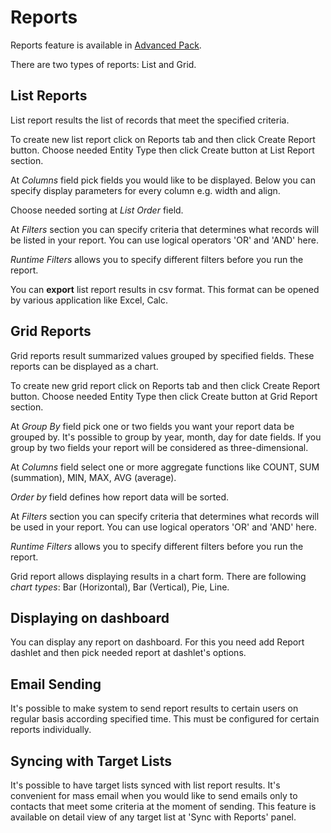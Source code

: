 # Reports

Reports feature is available in [Advanced Pack](https://www.espocrm.com/extensions/advanced-pack/).

There are two types of reports: List and Grid.  

## List Reports

List report results the list of records that meet the specified criteria.

To create new list report click on Reports tab and then click Create Report button. Choose needed Entity Type then click Create button at List Report section.

At _Columns_ field pick fields you would like to be displayed. Below you can specify display parameters for every column e.g. width and align.

Choose needed sorting at _List Order_ field. 

At _Filters_ section you can specify criteria that determines what records will be listed in your report. You can use logical operators 'OR' and 'AND' here.

_Runtime Filters_ allows you to specify different filters before you run the report.

You can __export__ list report results in csv format. This format can be opened by various application like Excel, Calc.

## Grid Reports

Grid reports result summarized values grouped by specified fields. These reports can be displayed as a chart.

To create new grid report click on Reports tab and then click Create Report button. Choose needed Entity Type then click Create button at Grid Report section.

At _Group By_ field pick one or two fields you want your report data be grouped by. It's possible to group by year, month, day for date fields. If you group by two fields your report will be considered as three-dimensional.

At _Columns_ field select one or more aggregate functions like COUNT, SUM (summation), MIN, MAX, AVG (average).

_Order by_ field defines how report data will be sorted.

At _Filters_ section you can specify criteria that determines what records will be used in your report. You can use logical operators 'OR' and 'AND' here.

_Runtime Filters_ allows you to specify different filters before you run the report.

Grid report allows displaying results in a chart form. There are following _chart types_: Bar (Horizontal), Bar (Vertical), Pie, Line.

## Displaying on dashboard

You can display any report on dashboard. For this you need add Report dashlet and then pick needed report at dashlet's options.

## Email Sending

It's possible to make system to send report results to certain users on regular basis according specified time. This must be configured for certain reports individually.

## Syncing with Target Lists

It's possible to have target lists synced with list report results. It's convenient for mass email when you would like to send emails only to contacts that meet some criteria at the moment of sending. This feature is available on detail view of any target list at 'Sync with Reports' panel.
